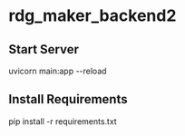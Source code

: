 # rdg_maker_backend2

## Start Server
uvicorn main:app --reload

## Install Requirements
pip install -r requirements.txt